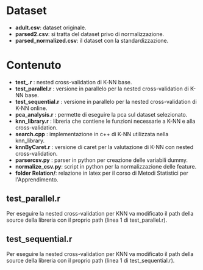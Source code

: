 # Dataset
- **adult.csv**: dataset originale.
- **parsed2.csv**: si tratta del dataset privo di normalizzazione.
- **parsed_normalized.csv**: il dataset con la standardizzazione.

# Contenuto
- **test_.r** : nested cross-validation di K-NN base.
- **test_parallel.r** : versione in parallelo per la nested cross-validation di K-NN base.
- **test_sequential.r** : versione in parallelo per la nested cross-validation di K-NN online.
- **pca_analysis.r** : permette di eseguire la pca sul dataset selezionato.
- **knn_library.r** : libreria che contiene le funzioni necessarie a K-NN e alla cross-validation.
- **search.cpp** : implementazione in c++ di K-NN utilizzata nella knn_library.
- **knnByCaret.r** : versione di caret per la valutazione di K-NN con nested cross-validation.
- **parsercsv.py** : parser in python per creazione delle variabili dummy.
- **normalize_csv.py**: script in python per la normalizzazione delle feature.
- **folder Relation/**: relazione in latex per il corso di Metodi Statistici per l'Apprendimento.

## test_parallel.r
Per eseguire la nested cross-validation per KNN va modificato il path della source della libreria con il proprio path (linea 1 di test_parallel.r).

## test_sequential.r
Per eseguire la nested cross-validation per KNN va modificato il path della source della libreria con il proprio path (linea 1 di test_sequential.r).

